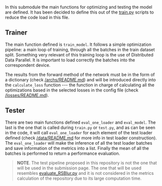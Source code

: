 In this submodule the main functions for optimizing and testing the model are defined. It has been decided to define this out of the [train.py](/train.py) scripts to reduce the code load in this file.

## Trainer

The main function defined is `train_model`. It follows a simple optimization pipeline: a main loop of training, through all the batches in the train dataset split. Something very relevant of this training loop is the use of Distributed Data Parallel. It is important to load correctly the batches into the correspondent device.

The results from the forward method of the network must be in the form of a dictionary (check [/archs/README.md](/archs/README.md)) and will be introduced directly into the `calculate_loss` function --- the function in charge of calculating all the optimizations based in the selected losses in the config file (check [/losses/README.md](/losses/README.md)).

## Tester

There are two main functions defined `eval_one_loader` and `eval_model`. The last is the one that is called during `train.py` or `test.py`, and as can be seen in the code, it will call `eval_one_loader` for each element of the test loader defined (check [/data/README.md](/data/README.md) for more info in test loader construction).  
The `eval_one_loader` will make the inference of all the test loader batches and save information of the metrics into a list. Finally the mean of all the batches is performed to return a performance evaluation.

> **NOTE**. The test pipeline proposed in this repository is not the one that will be used in the submission page. The one that will be used resembles [evaluate_RSBlur.py](https://github.com/rimchang/RSBlur/blob/main/evaluation/evaluate_RSBlur.py) and it is not considered in the metrics calculation of the repository due to its large computation time.

